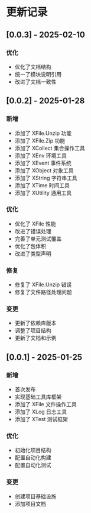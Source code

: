 # 更新记录

## [0.0.3] - 2025-02-10
### 优化
- 优化了文档结构
- 统一了模块说明引用
- 改进了文档一致性

## [0.0.2] - 2025-01-28
### 新增
- 添加了 XFile.Unzip 功能
- 添加了 XFile.Zip 功能
- 添加了 XCollect 集合操作工具
- 添加了 XEnv 环境工具
- 添加了 XEvent 事件系统
- 添加了 XObject 对象工具
- 添加了 XString 字符串工具
- 添加了 XTime 时间工具
- 添加了 XUtility 通用工具

### 优化
- 优化了 XFile 性能
- 改进了错误处理
- 完善了单元测试覆盖
- 优化了包体积
- 改进了类型声明

### 修复
- 修复了 XFile.Unzip 错误
- 修复了文件路径处理问题

### 变更
- 更新了依赖库版本
- 调整了项目结构
- 更新了文档和示例

## [0.0.1] - 2025-01-25
### 新增
- 首次发布
- 实现基础工具库框架
- 添加了 XFile 文件操作工具
- 添加了 XLog 日志工具
- 添加了 XTest 测试框架

### 优化
- 初始化项目结构
- 配置自动化构建
- 配置自动化测试

### 变更
- 创建项目基础设施
- 添加项目文档
